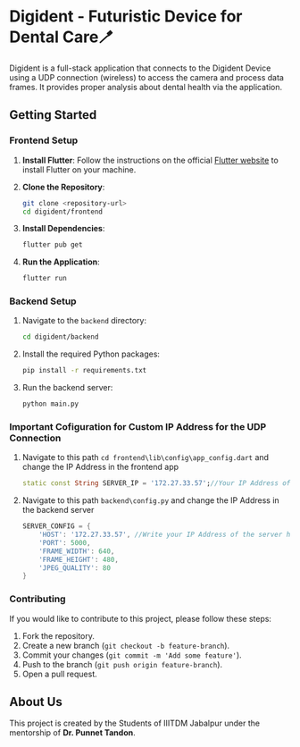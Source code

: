 # Digident - Futuristic Device for Dental Care🪥

Digident is a full-stack application that connects to the Digident Device using a UDP connection (wireless) to access the camera and process data frames. It provides proper analysis about dental health via the application.

## Getting Started

### Frontend Setup

1. **Install Flutter**: Follow the instructions on the official [Flutter website](https://docs.flutter.dev/get-started/install) to install Flutter on your machine.

2. **Clone the Repository**:

    ```sh
    git clone <repository-url>
    cd digident/frontend
    ```

3. **Install Dependencies**:

    ```sh
    flutter pub get
    ```

4. **Run the Application**:

    ```sh
    flutter run
    ```

### Backend Setup

1. Navigate to the `backend` directory:

    ```sh
    cd digident/backend
    ```

2. Install the required Python packages:

    ```sh
    pip install -r requirements.txt
    ```

3. Run the backend server:

    ```sh
    python main.py
    ```

### Important Cofiguration for Custom IP Address for the UDP Connection

1. Navigate to this path `cd frontend\lib\config\app_config.dart` and change the IP Address in the frontend app

    ```dart
    static const String SERVER_IP = '172.27.33.57';//Your IP Address of the Computer or ESP32 Module
    ```

2. Navigate to this path `backend\config.py` and change the IP Address in the backend server

    ```dart
    SERVER_CONFIG = {
        'HOST': '172.27.33.57', //Write your IP Address of the server here(Computer of ESP 32)
        'PORT': 5000,
        'FRAME_WIDTH': 640,
        'FRAME_HEIGHT': 480,
        'JPEG_QUALITY': 80
    }
    ```

### Contributing

If you would like to contribute to this project, please follow these steps:

1. Fork the repository.
2. Create a new branch (`git checkout -b feature-branch`).
3. Commit your changes (`git commit -m 'Add some feature'`).
4. Push to the branch (`git push origin feature-branch`).
5. Open a pull request.

## About Us

This project is created by the Students of IIITDM Jabalpur under the mentorship of **Dr. Punnet Tandon**.
